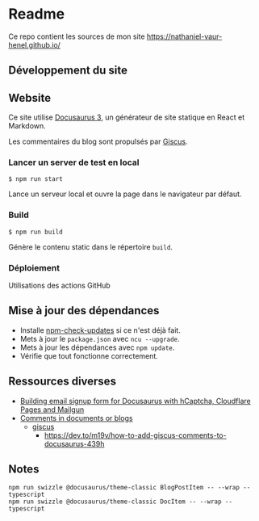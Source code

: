 # Readme

Ce repo contient les sources de mon site https://nathaniel-vaur-henel.github.io/

## Développement du site

## Website

Ce site utilise [Docusaurus 3](https://docusaurus.io/), un générateur de site statique en React et Markdown.

Les commentaires du blog sont propulsés par [Giscus](https://giscus.app/fr).

### Lancer un server de test en local

```shell
$ npm run start
```

Lance un serveur local et ouvre la page dans le navigateur par défaut.

### Build

```shell
$ npm run build
```

Génère le contenu static dans le répertoire `build`.

### Déploiement

Utilisations des actions GitHub

## Mise à jour des dépendances

- Installe [npm-check-updates](https://www.npmjs.com/package/npm-check-updates) si ce n'est déjà fait.
- Mets à jour le `package.json` avec `ncu --upgrade`.
- Mets à jour les dépendances avec `npm update`.
- Vérifie que tout fonctionne correctement.

## Ressources diverses

- [Building email signup form for Docusaurus with hCaptcha, Cloudflare Pages and Mailgun](https://pglet.io/blog/email-sign-form-for-docusaurus-with-hcaptcha-cloudflare-pages-and-mailgun/)
- [Comments in documents or blogs](https://docusaurus.io/fr/feature-requests/p/comments-in-documents-or-blogs)
  - [giscus](https://giscus.app/fr)
    - https://dev.to/m19v/how-to-add-giscus-comments-to-docusaurus-439h

## Notes

```shell
npm run swizzle @docusaurus/theme-classic BlogPostItem -- --wrap --typescript
npm run swizzle @docusaurus/theme-classic DocItem -- --wrap --typescript
```
